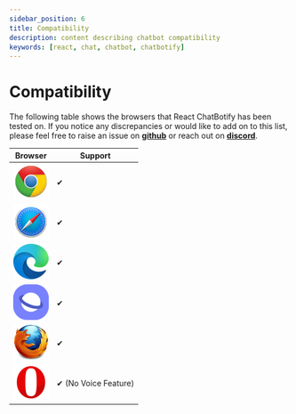 ```yaml
---
sidebar_position: 6
title: Compatibility
description: content describing chatbot compatibility
keywords: [react, chat, chatbot, chatbotify]
---
```


# Compatibility

The following table shows the browsers that React ChatBotify has been tested on. If you notice any discrepancies or would like to add on to this list, please feel free to raise an issue on [**github**](https://github.com/tjtanjin/react-chatbotify/issues) or reach out on [**discord**](https://discord.gg/6R4DK4G5Zh).

| Browser                                                              | Support                     |
|----------------------------------------------------------------------|-----------------------------|
| <div align="center">![Chrome](img/rcb-chrome.png)</div>              | &#10004;                    |
| <div align="center">![Safari](img/rcb-safari.png)</div>              | &#10004;                    |
| <div align="center">![Edge](img/rcb-edge.png)</div>                  | &#10004;                    |
| <div align="center">![Samsung Internet](img/rcb-samsung.png)</div>   | &#10004;                    |
| <div align="center">![Firefox](img/rcb-firefox.png)</div>            | &#10004;                    |
| <div align="center">![Opera](img/rcb-opera.png)</div>                | &#10004; (No Voice Feature) |